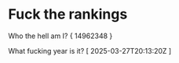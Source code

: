 # Fuck the rankings

Who the hell am I?
{ 14962348 }

What fucking year is it?
[ 2025-03-27T20:13:20Z ]

